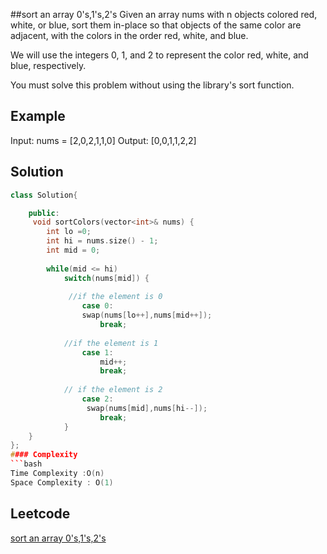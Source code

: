 ##sort an array 0's,1's,2's
Given an array nums with n objects colored red, white, or blue, sort them in-place so that objects of the same color are adjacent, with the colors in the order red, white, and blue.

We will use the integers 0, 1, and 2 to represent the color red, white, and blue, respectively.

You must solve this problem without using the library's sort function.

 
## Example 
Input: nums = [2,0,2,1,1,0]
Output: [0,0,1,1,2,2]
## Solution 

```c++
class Solution{

	public:
     void sortColors(vector<int>& nums) {
        int lo =0;
        int hi = nums.size() - 1;
        int mid = 0;
        
        while(mid <= hi)
            switch(nums[mid]) {
                    
             //if the element is 0
                case 0:
                swap(nums[lo++],nums[mid++]);
                    break;
                    
            //if the element is 1
                case 1:
                    mid++;
                    break;
                    
            // if the element is 2
                case 2:
                 swap(nums[mid],nums[hi--]);
                    break;
            }
    }
};
#### Complexity
```bash
Time Complexity :O(n)
Space Complexity : O(1)
```
## Leetcode
[sort an array 0's,1's,2's](https://leetcode.com/problems/sort-colors/)
